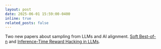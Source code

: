 ```yaml
---
layout: post
date: 2025-06-01 15:59:00-0400
inline: true
related_posts: false
---
```


Two new papers about sampling from LLMs and AI alignment. [Soft Best-of-n](https://arxiv.org/pdf/2505.03156?) and [Inference-Time Reward Hacking in LLMs](https://drive.google.com/file/d/12s1B98dIRZW6IvsMfivqlOq83SgKomr7/view?usp=sharing).
